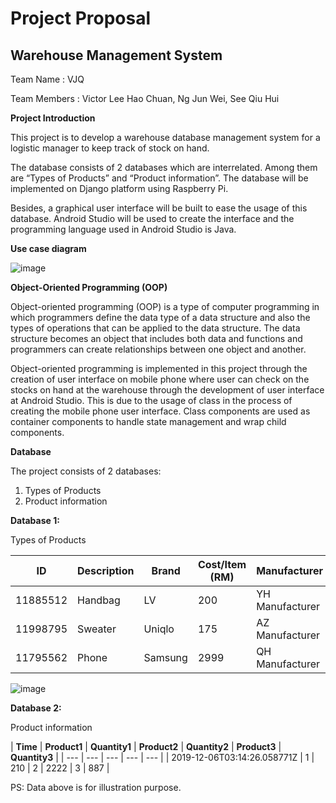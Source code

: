 
# Project Proposal

## Warehouse Management System


Team Name                   : VJQ

Team Members                : Victor Lee Hao Chuan, Ng Jun Wei, See Qiu Hui

**Project Introduction**

  This project is to develop a warehouse database management system for a logistic manager to keep track of stock on hand. 
  
  The database consists of 2 databases which are interrelated. Among them are “Types of Products” and “Product information”. The database will be implemented on Django platform using Raspberry Pi.
	
  Besides, a graphical user interface will be built to ease the usage of this database. Android Studio will be used to create the interface and the programming language used in Android Studio is Java. 


**Use case diagram**

![image](https://user-images.githubusercontent.com/55492290/71544874-32714d80-29bf-11ea-9c65-809e3146021a.png)

**Object-Oriented Programming (OOP)**

  Object-oriented programming (OOP) is a type of computer programming in which programmers define the data type of a data structure and also the types of operations that can be applied to the data structure. The data structure becomes an object that includes both data and functions and programmers can create relationships between one object and another. 
	
  Object-oriented programming is implemented in this project through the creation of user interface on mobile phone where user can check on the stocks on hand at the warehouse through the development of user interface at Android Studio. This is due to the usage of class in the process of creating the mobile phone user interface. Class components are used as container components to handle state management and wrap child components.

**Database**

The project consists of 2 databases:

1. Types of Products
2. Product information 

**Database 1:**

Types of Products

| **ID** | **Description** | **Brand** | **Cost/Item (RM)** | **Manufacturer** |
| --- | --- | --- | --- | --- |
| 11885512 | Handbag | LV | 200 | YH Manufacturer |
| 11998795 | Sweater | Uniqlo | 175 | AZ Manufacturer |
| 11795562 | Phone | Samsung | 2999 | QH Manufacturer |

![image](https://user-images.githubusercontent.com/55492290/71544996-c55eb780-29c0-11ea-861d-e4e5e4fe63d6.png)


**Database 2:**

Product information

| **Time** | **Product1** | **Quantity1** | **Product2** | **Quantity2** | **Product3** | **Quantity3** |
| --- | --- | --- | --- | --- |
| 2019-12-06T03:14:26.058771Z | 1 | 210 | 2 | 2222 | 3 | 887 |

PS: Data above is for illustration purpose.
